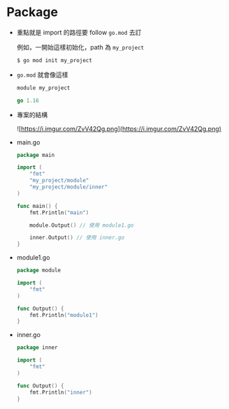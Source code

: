 # Package

- 重點就是 import 的路徑要 follow `go.mod` 去訂
    
    例如，一開始這樣初始化，path 為 `my_project`
    
    ```powershell
    $ go mod init my_project
    ```
    

- `go.mod` 就會像這樣
    
    ```go
    module my_project
    
    go 1.16
    ```
    

- 專案的結構
    
    ![https://i.imgur.com/ZvV42Qg.png](https://i.imgur.com/ZvV42Qg.png)
    
- main.go
    
    ```go
    package main
    
    import (
        "fmt"
        "my_project/module"
        "my_project/module/inner"
    )
    
    func main() {
        fmt.Println("main")
    
        module.Output() // 使用 module1.go
    
        inner.Output() // 使用 inner.go
    }
    
    ```
    
- module1.go
    
    ```go
    package module
    
    import (
        "fmt"
    )
    
    func Output() {
        fmt.Println("module1")
    }
    
    ```
    
- inner.go
    
    ```go
    package inner
    
    import (
        "fmt"
    )
    
    func Output() {
        fmt.Println("inner")
    }
    
    ```